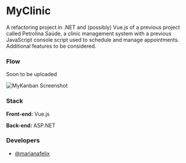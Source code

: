 
# MyClinic

A refactoring project in .NET and (possibly) Vue.js of a previous project called Petrolina Saúde, a clinic management system with a previous JavaScript console script used to schedule and manage appointments. Additional features to be considered.


### Flow

Soon to be uploaded

![MyKanban Screenshot](https://via.placeholder.com/468x300?text=App+Screenshot+Here)


### Stack

**Front-end:** Vue.js

**Back-end:** ASP.NET


### Developers

- [@marianafelix](https://www.github.com/mari-felix)

